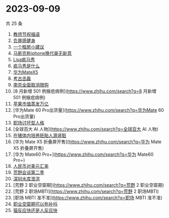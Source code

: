 # 2023-09-09

共 25 条

<!-- BEGIN ZHIHUSEARCH -->
<!-- 最后更新时间 Sat Sep 09 2023 18:05:45 GMT+0800 (China Standard Time) -->
1. [教师节祝福语](https://www.zhihu.com/search?q=教师节祝福语)
1. [负罪感健身](https://www.zhihu.com/search?q=负罪感健身)
1. [一个租房小建议](https://www.zhihu.com/search?q=一个租房小建议)
1. [马斯克称iphone换代毫无新意](https://www.zhihu.com/search?q=马斯克称iphone换代毫无新意)
1. [Lisa疯马秀](https://www.zhihu.com/search?q=Lisa疯马秀)
1. [疯马秀是什么](https://www.zhihu.com/search?q=疯马秀是什么)
1. [华为MateX5](https://www.zhihu.com/search?q=华为MateX5)
1. [考古丞磊](https://www.zhihu.com/search?q=考古丞磊)
1. [南京全面取消限购](https://www.zhihu.com/search?q=南京全面取消限购)
1. [8 月新增 501 例猴痘病例](https://www.zhihu.com/search?q=8 月新增 501 例猴痘病例)
1. [苹果市值蒸发万亿](https://www.zhihu.com/search?q=苹果市值蒸发万亿)
1. [华为Mate 60 Pro出货量](https://www.zhihu.com/search?q=华为Mate 60 Pro出货量)
1. [职场讨坏型人格](https://www.zhihu.com/search?q=职场讨坏型人格)
1. [全球百大 AI 人物](https://www.zhihu.com/search?q=全球百大 AI 人物)
1. [在猪体内培养胚胎人源肾脏](https://www.zhihu.com/search?q=在猪体内培养胚胎人源肾脏)
1. [华为 Mate X5 折叠屏开售](https://www.zhihu.com/search?q=华为 Mate X5 折叠屏开售)
1. [华为 Mate60 Pro+](https://www.zhihu.com/search?q=华为 Mate60 Pro+)
1. [人民币对美元汇率](https://www.zhihu.com/search?q=人民币对美元汇率)
1. [荒野会谈第二季](https://www.zhihu.com/search?q=荒野会谈第二季)
1. [深圳水库泄洪](https://www.zhihu.com/search?q=深圳水库泄洪)
1. [荒野 2 职业空窗期](https://www.zhihu.com/search?q=荒野 2 职业空窗期)
1. [荒野 2 职场MBTI](https://www.zhihu.com/search?q=荒野 2 职场MBTI)
1. [职场 MBTI 准不准](https://www.zhihu.com/search?q=职场 MBTI 准不准)
1. [职业空窗期可以弥补吗](https://www.zhihu.com/search?q=职业空窗期可以弥补吗)
1. [猫反应快还是人反应快](https://www.zhihu.com/search?q=猫反应快还是人反应快)
<!-- END ZHIHUSEARCH -->
